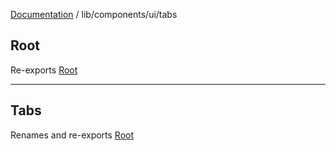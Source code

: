 [Documentation](../../../modules.md) / lib/components/ui/tabs

## Root

Re-exports [Root](tabs.md#root)

***

## Tabs

Renames and re-exports [Root](tabs.md#root)
